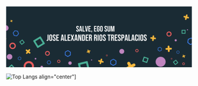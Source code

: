 ![iose's GitHub Banner](./assets/Header.png)

![Top Langs](https://github-readme-stats.vercel.app/api/top-langs/?username=ijrios&layout=compact&theme=vision-friendly-dark) align="center"]
